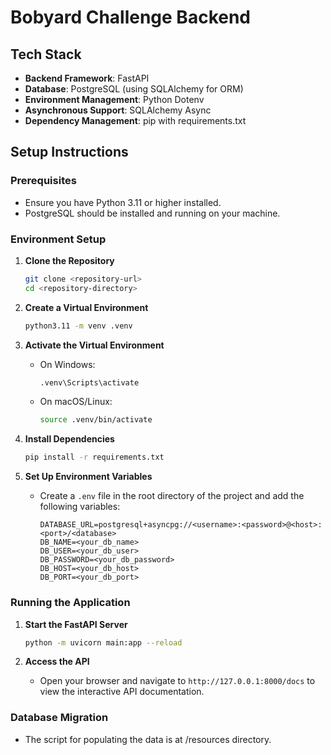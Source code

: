 # Bobyard Challenge Backend

## Tech Stack
- **Backend Framework**: FastAPI
- **Database**: PostgreSQL (using SQLAlchemy for ORM)
- **Environment Management**: Python Dotenv
- **Asynchronous Support**: SQLAlchemy Async
- **Dependency Management**: pip with requirements.txt

## Setup Instructions

### Prerequisites
- Ensure you have Python 3.11 or higher installed.
- PostgreSQL should be installed and running on your machine.

### Environment Setup
1. **Clone the Repository**
   ```bash
   git clone <repository-url>
   cd <repository-directory>
   ```

2. **Create a Virtual Environment**
   ```bash
   python3.11 -m venv .venv
   ```

3. **Activate the Virtual Environment**
   - On Windows:
     ```bash
     .venv\Scripts\activate
     ```
   - On macOS/Linux:
     ```bash
     source .venv/bin/activate
     ```

4. **Install Dependencies**
   ```bash
   pip install -r requirements.txt
   ```

5. **Set Up Environment Variables**
   - Create a `.env` file in the root directory of the project and add the following variables:
     ```env
     DATABASE_URL=postgresql+asyncpg://<username>:<password>@<host>:<port>/<database>
     DB_NAME=<your_db_name>
     DB_USER=<your_db_user>
     DB_PASSWORD=<your_db_password>
     DB_HOST=<your_db_host>
     DB_PORT=<your_db_port>
     ```

### Running the Application
1. **Start the FastAPI Server**
   ```bash
   python -m uvicorn main:app --reload
   ```

2. **Access the API**
   - Open your browser and navigate to `http://127.0.0.1:8000/docs` to view the interactive API documentation.

### Database Migration
- The script for populating the data is at /resources directory.
